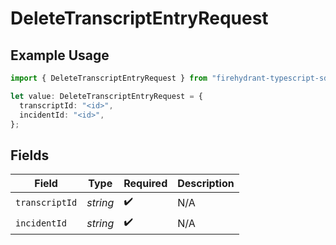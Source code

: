 # DeleteTranscriptEntryRequest

## Example Usage

```typescript
import { DeleteTranscriptEntryRequest } from "firehydrant-typescript-sdk/models/operations";

let value: DeleteTranscriptEntryRequest = {
  transcriptId: "<id>",
  incidentId: "<id>",
};
```

## Fields

| Field              | Type               | Required           | Description        |
| ------------------ | ------------------ | ------------------ | ------------------ |
| `transcriptId`     | *string*           | :heavy_check_mark: | N/A                |
| `incidentId`       | *string*           | :heavy_check_mark: | N/A                |